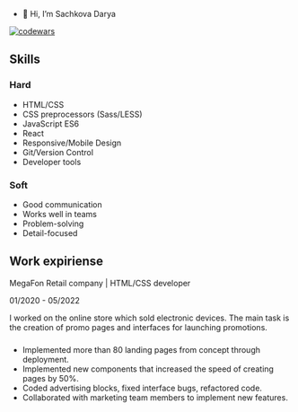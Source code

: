 - 👋 Hi, I’m Sachkova Darya

[![codewars](https://www.codewars.com/users/dashaYa/badges/small)](https://www.codewars.com/users/dashaYa) 

## Skills

### Hard
- HTML/CSS
- CSS preprocessors (Sass/LESS)
- JavaScript ES6
- React
- Responsive/Mobile Design
- Git/Version Control
- Developer tools
 
### Soft
- Good communication
- Works well in teams
- Problem-solving 
- Detail-focused

## Work expiriense

MegaFon Retail company | HTML/CSS developer

01/2020 - 05/2022

I worked on the online store which sold electronic devices. The main task is the creation of promo pages and interfaces for launching promotions.
###
- Implemented more than 80 landing pages from concept through deployment.
- Implemented new components that increased the speed of creating pages by 50%.
- Coded advertising blocks, fixed interface bugs, refactored code.
- Collaborated with marketing team members to implement new features.


